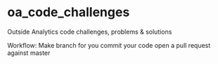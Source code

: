 # oa_code_challenges
Outside Analytics code challenges, problems &amp; solutions

Workflow:
  Make branch for you
  commit your code
  open a pull request against master
